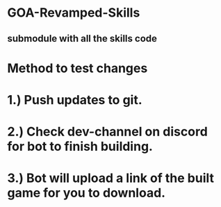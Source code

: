 # GOA-Revamped-Skills
submodule with all the skills code
---

# Method to test changes

# 1.) Push updates to git.

# 2.) Check dev-channel on discord for bot to finish building.

# 3.) Bot will upload a link of the built game for you to download.